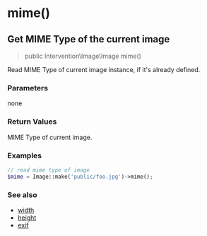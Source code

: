 # mime()
## Get MIME Type of the current image

> public Intervention\Image\Image mime()

Read MIME Type of current image instance, if it's already defined.

### Parameters

none

### Return Values
MIME Type of current image.

### Examples

```php
// read mime type of image
$mime = Image::make('public/foo.jpg')->mime();
```

### See also

- [width](/v2/api/width)
- [height](/v2/api/height)
- [exif](/v2/api/exif)
